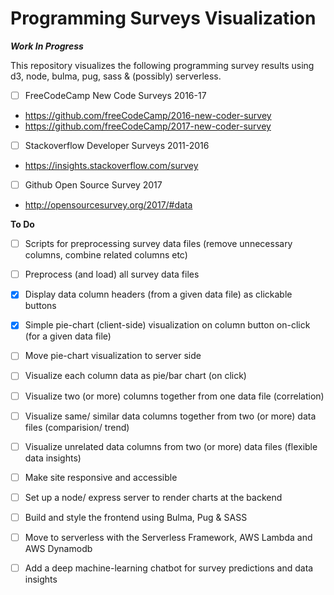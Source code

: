 # Programming Surveys Visualization

***Work In Progress***

This repository visualizes the following programming survey results using d3, node, bulma, pug, sass & (possibly) serverless.

- [ ] FreeCodeCamp New Code Surveys 2016-17
- https://github.com/freeCodeCamp/2016-new-coder-survey
- https://github.com/freeCodeCamp/2017-new-coder-survey
- [ ] Stackoverflow Developer Surveys 2011-2016
- https://insights.stackoverflow.com/survey
- [ ] Github Open Source Survey 2017
- http://opensourcesurvey.org/2017/#data


__To Do__
- [ ] Scripts for preprocessing survey data files (remove unnecessary columns, combine related columns etc)
- [ ] Preprocess (and load) all survey data files
- [x] Display data column headers (from a given data file) as clickable buttons
- [x] Simple pie-chart (client-side) visualization on column button on-click (for a given data file)
- [ ] Move pie-chart visualization to server side
- [ ] Visualize each column data as pie/bar chart (on click)
- [ ] Visualize two (or more) columns together from one data file (correlation)
- [ ] Visualize same/ similar data columns together from two (or more) data files (comparision/ trend)
- [ ] Visualize unrelated data columns from two (or more) data files (flexible data insights)
- [ ] Make site responsive and accessible
- [ ] Set up a node/ express server to render charts at the backend
- [ ] Build and style the frontend using Bulma, Pug & SASS
- [ ] Move to serverless with the Serverless Framework, AWS Lambda and AWS Dynamodb
- [ ] Add a deep machine-learning chatbot for survey predictions and data insights
    
